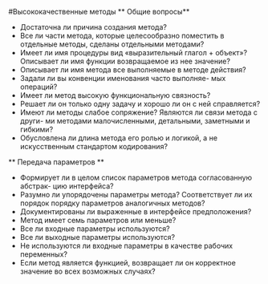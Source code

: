 #Высококачественные методы
** Общие вопросы**
- Достаточна ли причина создания метода?
- Все ли части метода, которые целесообразно поместить
в отдельные методы, сделаны отдельными методами?
- Имеет ли имя процедуры вид «выразительный глагол +
объект»? Описывает ли имя функции возвращаемое из
нее значение?
- Описывает ли имя метода все выполняемые в методе
действия?
- Задали ли вы конвенции именования часто выполняе-
мых операций?
- Имеет ли метод высокую функциональную связность?
- Решает ли он только одну задачу и хорошо ли он с ней справляется?
- Имеют ли методы слабое сопряжение? Являются ли связи метода с други-
ми методами малочисленными, детальными, заметными и гибкими?
- Обусловлена ли длина метода его ролью и логикой, а не искусственным
стандартом кодирования?

** Передача параметров **
- Формирует ли в целом список параметров метода согласованную абстрак-
цию интерфейса?
- Разумно ли упорядочены параметры метода? Соответствует ли их порядок
порядку параметров аналогичных методов?
- Документированы ли выраженные в интерфейсе предположения?
- Метод имеет семь параметров или меньше?
- Все ли входные параметры используются?
- Все ли выходные параметры используются?
- Не используются ли входные параметры в качестве рабочих переменных?
- Если метод является функцией, возвращает ли он корректное значение во
всех возможных случаях?